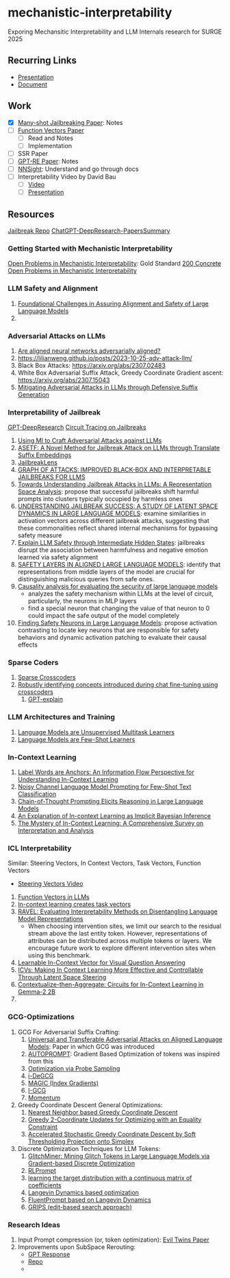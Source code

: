# mechanistic-interpretability
Exporing Mechansitic Interpretability and LLM Internals research for SURGE 2025

## Recurring Links
- [Presentation](docs.google.com/presentation/d/1qldFeePw9EnhpDPRC5mtWezARGq-AyVLrA-ChrUdpqU/edit?slide=id.g3327e10295c_0_1100#slide=id.g3327e10295c_0_1100)
- [Document](https://docs.google.com/document/d/1THCdHUTvAYaAXqn1j9ZKqB0FiLh09a8BKhOV6_n76tc/edit?tab=t.0)

## Work
- [x] [Many-shot Jailbreaking Paper](https://www-cdn.anthropic.com/af5633c94ed2beb282f6a53c595eb437e8e7b630/Many_Shot_Jailbreaking__2024_04_02_0936.pdf#cite.wei2023jailbreak): Notes
- [ ] [Function Vectors Paper](https://arxiv.org/pdf/2310.15213)
  - [ ] Read and Notes
  - [ ] Implementation
- [ ] SSR Paper
- [ ] [GPT-RE Paper](https://arxiv.org/pdf/2305.02105): Notes
- [ ] [NNSight](https://nnsight.net/): Understand and go through docs
- [ ] Interpretability Video by David Bau
  - [ ] [Video](https://www.youtube.com/watch?v=8QPVKpzyZdY&ab_channel=UCBerkeleyEECS)
  - [ ] [Presentation](https://rdi.berkeley.edu/understanding_llms/assets/jan30.pdf) 

## Resources
[Jailbreak Repo](https://github.com/elder-plinius/L1B3RT4S)
[ChatGPT-DeepResearch-PapersSummary](https://chatgpt.com/c/68491b74-7164-8002-b4b2-9ecd68ff465e)

### Getting Started with Mechanistic Interpretability
[Open Problems in Mechanistic Interpretability](https://arxiv.org/pdf/2501.16496): Gold Standard
[200 Concrete Open Problems in Mechanistic Interpretability](https://www.alignmentforum.org/s/yivyHaCAmMJ3CqSyj)

### LLM Safety and Alignment
1. [Foundational Challenges in Assuring Alignment and Safety of Large Language Models](https://arxiv.org/pdf/2404.09932)
2. 
### Adversarial Attacks on LLMs
1. [Are aligned neural networks adversarially aligned?](https://arxiv.org/pdf/2203.07281)
2. https://lilianweng.github.io/posts/2023-10-25-adv-attack-llm/
3. Black Box Attacks: https://arxiv.org/abs/2307.02483
4. White Box Adversarial Suffix Attack, Greedy Coordinate Gradient ascent: https://arxiv.org/abs/2307.15043
5. [Mitigating Adversarial Attacks in LLMs through Defensive Suffix Generation](arxiv.org/html/2412.13705)

### Interpretability of Jailbreak
[GPT-DeepResearch](https://chatgpt.com/share/684eac7f-69ac-8002-a93a-9b766e2f12c2)
[Circuit Tracing on Jailbreaks](https://transformer-circuits.pub/2025/april-update/index.html)

1. [Using MI to Craft Adversarial Attacks against LLMs](https://arxiv.org/pdf/2503.06269)
2. [ASETF: A Novel Method for Jailbreak Attack on LLMs through Translate Suffix Embeddings](https://arxiv.org/pdf/2402.16006)
3. [JailbreakLens](https://arxiv.org/pdf/2411.11114v1)
4. [GRAPH OF ATTACKS: IMPROVED BLACK-BOX AND INTERPRETABLE JAILBREAKS FOR LLMS](https://arxiv.org/pdf/2504.19019)
5. [Towards Understanding Jailbreak Attacks in LLMs: A Representation Space Analysis](https://arxiv.org/pdf/2406.10794): propose that successful jailbreaks shift harmful prompts into clusters typically occupied by harmless ones
6. [UNDERSTANDING JAILBREAK SUCCESS: A STUDY OF LATENT SPACE DYNAMICS IN LARGE LANGUAGE MODELS](https://arxiv.org/pdf/2406.09289): examine similarities in activation vectors across different jailbreak attacks, suggesting that these commonalities reflect shared internal mechanisms for bypassing safety measure
7. [Explain LLM Safety through Intermediate Hidden States](https://arxiv.org/pdf/2406.05644): jailbreaks disrupt the association between harmfulness and negative emotion learned via safety alignment
8. [SAFETY LAYERS IN ALIGNED LARGE LANGUAGE MODELS](https://arxiv.org/pdf/2408.17003): identify that representations from middle layers of the model are crucial for distinguishing malicious queries from safe ones.
9. [Causality analysis for evaluating the security of large language models](https://arxiv.org/pdf/2312.07876)
	- analyzes the safety mechanism within LLMs at the level of circuit, particularly, the neurons in MLP layers
	- find a special neuron that changing the value of that neuron to 0 could impact the safe output of the model completely
10. [Finding Safety Neurons in Large Language Models](https://arxiv.org/pdf/2406.14144): propose activation contrasting to locate key neurons that are responsible for safety behaviors and dynamic activation patching to evaluate their causal effects

### Sparse Coders
1. [Sparse Crosscoders](https://transformer-circuits.pub/2024/crosscoders/index.html)
2. [Robustly identifying concepts introduced during chat fine-tuning using crosscoders](https://arxiv.org/pdf/2504.02922v1)
	1. [GPT-explain](https://chatgpt.com/share/6850161b-f984-8002-81e3-5993cd7c672b)

### LLM Architectures and Training
1. [Language Models are Unsupervised Multitask Learners](https://cdn.openai.com/better-language-models/language_models_are_unsupervised_multitask_learners.pdf)
2. [Language Models are Few-Shot Learners](https://arxiv.org/pdf/2005.14165)

### In-Context Learning
1. [Label Words are Anchors: An Information Flow Perspective for Understanding In-Context Learning](https://arxiv.org/pdf/2305.14160)
2. [Noisy Channel Language Model Prompting for Few-Shot Text Classification](https://aclanthology.org/2022.acl-long.365.pdf)
3. [Chain-of-Thought Prompting Elicits Reasoning in Large Language Models](https://arxiv.org/pdf/2201.11903)
4. [An Explanation of In-context Learning as Implicit Bayesian Inference](https://arxiv.org/pdf/2111.02080)
5. [The Mystery of In-Context Learning: A Comprehensive Survey on Interpretation and Analysis](https://arxiv.org/pdf/2311.00237v3)

### ICL Interpretability
Similar: Steering Vectors, In Context Vectors, Task Vectors, Function Vectors
- [Steering Vectors Video](https://www.youtube.com/watch?v=cp-YSyc5aW8)

1. [Function Vectors in LLMs](https://arxiv.org/pdf/2310.15213)
2. [In-context learning creates task vectors](https://arxiv.org/pdf/2310.15916)
3. [RAVEL: Evaluating Interpretability Methods on Disentangling Language Model Representations](https://arxiv.org/pdf/2402.17700)
	- When choosing intervention sites, we limit our search to the residual stream above the last entity token. However, representations of attributes can be distributed across multiple tokens or layers. We encourage future work to explore different intervention sites when using this benchmark.
4. [Learnable In-Context Vector for Visual Question Answering](https://proceedings.neurips.cc/paper_files/paper/2024/file/12d3e63be5574088f7c1bbc9162060bf-Paper-Conference.pdf)
5. [ICVs: Making In Context Learning More Effective and Controllable Through Latent Space Steering](https://arxiv.org/pdf/2311.06668)
6. [Contextualize-then-Aggregate: Circuits for In-Context Learning in Gemma-2 2B](https://arxiv.org/pdf/2504.00132v1)
7. 

### GCG-Optimizations
1. GCG For Adversarial Suffix Crafting:
	1. [Universal and Transferable Adversarial Attacks on Aligned Language Models](https://arxiv.org/pdf/2307.15043v2): Paper in which GCG was introduced
	2. [AUTOPROMPT](https://arxiv.org/pdf/2010.15980): Gradient Based Optimization of tokens was inspired from this
	3. [Optimization via Probe Sampling](https://arxiv.org/pdf/2403.01251)
	4. [i-DeGCG](https://arxiv.org/pdf/2408.14866)
	5. [MAGIC (Index Gradients)](https://arxiv.org/pdf/2412.08615)
	6. [I-GCG](https://arxiv.org/pdf/2405.21018)
	7. [Momentum](https://arxiv.org/pdf/2405.01229)
2. Greedy Coordinate Descent General Optimizations:
	1. [Nearest Neighbor based Greedy Coordinate Descent](https://proceedings.neurips.cc/paper_files/paper/2011/file/160c88652d47d0be60bfbfed25111412-Paper.pdf)
	2. [Greedy 2-Coordinate Updates for Optimizing with an Equality Constraint](https://openreview.net/pdf?id=v0vaaGQC3GR)
	3. [Accelerated Stochastic Greedy Coordinate Descent by Soft Thresholding Projection onto Simplex](https://proceedings.neurips.cc/paper_files/paper/2017/file/84b20b1f5a0d103f5710bb67a043cd78-Paper.pdf)
3. Discrete Optimization Techniques for LLM Tokens:
	1. [GlitchMiner: Mining Glitch Tokens in Large Language Models via Gradient-based Discrete Optimization](https://arxiv.org/pdf/2410.15052)
	2. [RLPrompt](arxiv.org/pdf/2205.12548)
	3. [learning the target distribution with a continuous matrix of coefficients](https://arxiv.org/pdf/2104.13733)
	4. [Langevin Dynamics based optimization](https://arxiv.org/pdf/2205.12558)
	5. [FluentPrompt based on Langevin Dynamics](https://arxiv.org/pdf/2212.10539)
	6. [GRIPS (edit-based search approach)](https://arxiv.org/pdf/2203.07281)

### Research Ideas
1. Input Prompt compression (or, token optimization): [Evil Twins Paper](https://aclanthology.org/2024.emnlp-main.4.pdf)
2. Improvements upon SubSpace Rerouting: 
	- [GPT Response](https://chatgpt.com/share/6850431d-7594-8002-ad94-63364627563d)
	- [Repo](https://github.com/Sckathach/subspace-rerouting/blob/main/TODO.md)
	- 